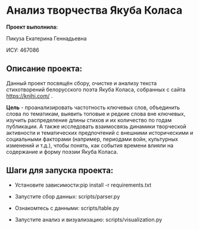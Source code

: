 # Анализ творчества Якуба Коласа

**Проект выполнила:**

Пикуза Екатерина Геннадьевна

ИСУ: 467086

## Описание проекта:

Данный проект посвящён сбору, очистке и анализу текста стихотворений белорусского поэта Якуба Коласа, собранных с сайта https://knihi.com/ . 

**Цель** - проанализировать частотность ключевых слов, объединить слова по тематикам, выявить топовые и редкие слова вне ключевых, изучить распределение длины стихов и их количество по годам публикации. А также исследовать взаимосвязь динамики творческой активности и тематических предпочтений с внешними историческими и социальными факторами (например, периодами войн, культурных изменений и т.д.), чтобы понять, как события времени влияли на содержание и форму поэзии Якуба Коласа.

## Шаги для запуска проекта:

- Установите зависимости:pip install -r requirements.txt

- Запустите сбор данных: scripts/parser.py

- Ознакомтесь с данными: scripts/table.py

- Запустите анализ и визуализацию: scripts/visualization.py
